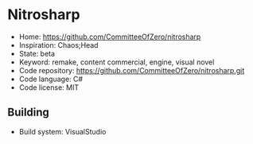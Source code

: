 # Nitrosharp

- Home: https://github.com/CommitteeOfZero/nitrosharp
- Inspiration: Chaos;Head
- State: beta
- Keyword: remake, content commercial, engine, visual novel
- Code repository: https://github.com/CommitteeOfZero/nitrosharp.git
- Code language: C#
- Code license: MIT

## Building

- Build system: VisualStudio
